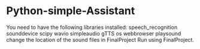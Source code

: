 # Python-simple-Assistant
You need to have the following libraries installed:
        speech_recognition
        sounddevice
        scipy
        wavio
        simpleaudio
        gTTS 
        os
        webbrowser
        playsound
change the location of the sound files in FinalProject
Run using FinalProject.
